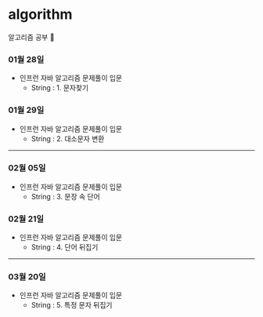 # algorithm
알고리즘 공부 🌱

### 01월 28일
- 인프런 자바 알고리즘 문제풀이 입문
  - String : 1. 문자찾기
### 01월 29일
- 인프런 자바 알고리즘 문제풀이 입문
  - String : 2. 대소문자 변환

---

### 02월 05일
- 인프런 자바 알고리즘 문제풀이 입문
  - String : 3. 문장 속 단어
### 02월 21일
- 인프런 자바 알고리즘 문제풀이 입문
  - String : 4. 단어 뒤집기
 
---

### 03월 20일
- 인프런 자바 알고리즘 문제풀이 입문
  - String : 5. 특정 문자 뒤집기

